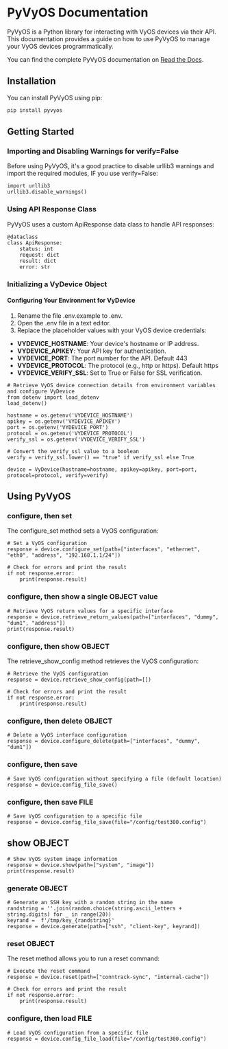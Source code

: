 # PyVyOS Documentation

PyVyOS is a Python library for interacting with VyOS devices via their API. This documentation provides a guide on how to use PyVyOS to manage your VyOS devices programmatically.

You can find the complete PyVyOS documentation on [Read the Docs](https://pyvyos.readthedocs.io/en/latest/).

## Installation

You can install PyVyOS using pip:

```bash
pip install pyvyos
```

## Getting Started

### Importing and Disabling Warnings for verify=False
Before using PyVyOS, it's a good practice to disable urllib3 warnings and import the required modules, IF you use verify=False:

```
import urllib3
urllib3.disable_warnings()
```

### Using API Response Class
PyVyOS uses a custom ApiResponse data class to handle API responses:

```
@dataclass
class ApiResponse:
    status: int
    request: dict
    result: dict
    error: str
```

### Initializing a VyDevice Object


#### Configuring Your Environment for VyDevice
1. Rename the file .env.example to .env.
1. Open the .env file in a text editor.
1. Replace the placeholder values with your VyOS device credentials:
  - **VYDEVICE_HOSTNAME**: Your device's hostname or IP address.
  - **VYDEVICE_APIKEY**: Your API key for authentication.
  - **VYDEVICE_PORT**: The port number for the API. Default 443
  - **VYDEVICE_PROTOCOL**: The protocol (e.g., http or https). Default https
  - **VYDEVICE_VERIFY_SSL**: Set to True or False for SSL verification. 


```
# Retrieve VyOS device connection details from environment variables and configure VyDevice
from dotenv import load_dotenv
load_dotenv()

hostname = os.getenv('VYDEVICE_HOSTNAME')
apikey = os.getenv('VYDEVICE_APIKEY')
port = os.getenv('VYDEVICE_PORT')
protocol = os.getenv('VYDEVICE_PROTOCOL')
verify_ssl = os.getenv('VYDEVICE_VERIFY_SSL')

# Convert the verify_ssl value to a boolean
verify = verify_ssl.lower() == "true" if verify_ssl else True 

device = VyDevice(hostname=hostname, apikey=apikey, port=port, protocol=protocol, verify=verify)
```

## Using PyVyOS

### configure, then set
The configure_set method sets a VyOS configuration:

```
# Set a VyOS configuration
response = device.configure_set(path=["interfaces", "ethernet", "eth0", "address", "192.168.1.1/24"])

# Check for errors and print the result
if not response.error:
    print(response.result)
```
### configure, then show a single OBJECT value
```
# Retrieve VyOS return values for a specific interface
response = device.retrieve_return_values(path=["interfaces", "dummy", "dum1", "address"])
print(response.result)
```

### configure, then show OBJECT
The retrieve_show_config method retrieves the VyOS configuration:

```
# Retrieve the VyOS configuration
response = device.retrieve_show_config(path=[])

# Check for errors and print the result
if not response.error:
    print(response.result)
```

### configure, then delete OBJECT
```
# Delete a VyOS interface configuration
response = device.configure_delete(path=["interfaces", "dummy", "dum1"])
```

### configure, then save
```
# Save VyOS configuration without specifying a file (default location)
response = device.config_file_save()
```

### configure, then save FILE
```
# Save VyOS configuration to a specific file
response = device.config_file_save(file="/config/test300.config")
```

## show OBJECT
```
# Show VyOS system image information
response = device.show(path=["system", "image"])
print(response.result)
```

### generate OBJECT
```
# Generate an SSH key with a random string in the name
randstring = ''.join(random.choice(string.ascii_letters + string.digits) for _ in range(20))
keyrand =  f'/tmp/key_{randstring}'
response = device.generate(path=["ssh", "client-key", keyrand])
```

### reset OBJECT
The reset method allows you to run a reset command:

```
# Execute the reset command
response = device.reset(path=["conntrack-sync", "internal-cache"])

# Check for errors and print the result
if not response.error:
    print(response.result)
```

### configure, then load FILE
```
# Load VyOS configuration from a specific file
response = device.config_file_load(file="/config/test300.config")
```
